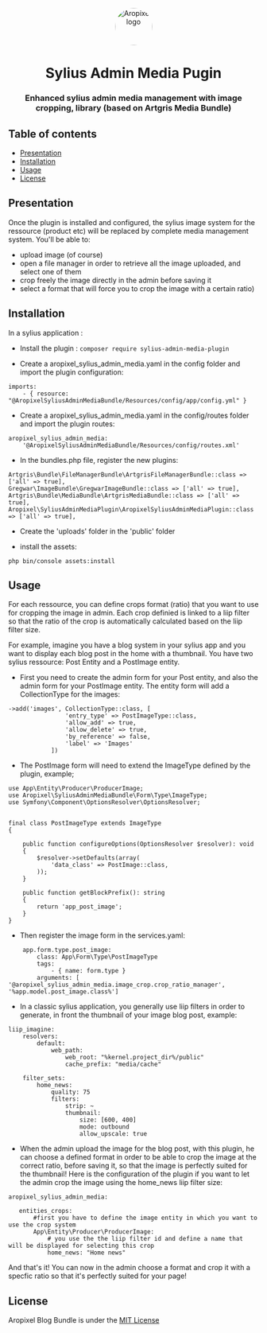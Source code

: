 <p align="center">
  <a href="http://www.aropixel.com/">
    <img src="https://avatars1.githubusercontent.com/u/14820816?s=200&v=4" alt="Aropixel logo" width="75" height="75" style="border-radius:100px">
  </a>
</p>

<h1 align="center">Sylius Admin Media Pugin</h1>
<h3 align="center">Enhanced sylius admin media management with image cropping, library (based on Artgris Media Bundle)</h3>


## Table of contents

- [Presentation](#presentation)
- [Installation](#installation)
- [Usage](#usage)
- [License](#license)


## Presentation

Once the plugin is installed and configured, the sylius image system for the ressource (product etc) will be replaced by complete media management system. You'll be able to:
- upload image (of course)
- open a file manager in order to retrieve all the image uploaded, and select one of them
- crop freely the image directly in the admin before saving it
- select a format that will force you to crop the image with a certain ratio)


## Installation

In a sylius application :

- Install the plugin : 
`composer require sylius-admin-media-plugin`

- Create a aropixel_sylius_admin_media.yaml in the config folder and import the plugin configuration:

```
imports:
    - { resource: "@AropixelSyliusAdminMediaBundle/Resources/config/app/config.yml" }
```

- Create a aropixel_sylius_admin_media.yaml in the config/routes folder and import the plugin routes:

```
aropixel_sylius_admin_media:
    '@AropixelSyliusAdminMediaBundle/Resources/config/routes.xml'
```

- In the bundles.php file, register the new plugins: 

```
Artgris\Bundle\FileManagerBundle\ArtgrisFileManagerBundle::class => ['all' => true],
Gregwar\ImageBundle\GregwarImageBundle::class => ['all' => true],
Artgris\Bundle\MediaBundle\ArtgrisMediaBundle::class => ['all' => true],
Aropixel\SyliusAdminMediaPlugin\AropixelSyliusAdminMediaPlugin::class => ['all' => true],
```

- Create the 'uploads' folder in the 'public' folder

- install the assets: 

```php bin/console assets:install```


## Usage

For each ressource, you can define crops format (ratio) that you want to use for cropping the image in admin. Each crop definied is linked to a liip filter so that the ratio of the crop is automatically calculated based on the liip filter size.


For example, imagine you have a blog system in your sylius app and you want to display each blog post in the home with a thumbnail. 
You have two sylius ressource: Post Entity and a PostImage entity.


- First you need to create the admin form for your Post entity, and also the admin form for your PostImage entity. The entity form will add a CollectionType for the images:

```
->add('images', CollectionType::class, [
                'entry_type' => PostImageType::class,
                'allow_add' => true,
                'allow_delete' => true,
                'by_reference' => false,
                'label' => 'Images'
            ])
```

- The PostImage form will need to extend the ImageType defined by the plugin, example;

```
use App\Entity\Producer\ProducerImage;
use Aropixel\SyliusAdminMediaBundle\Form\Type\ImageType;
use Symfony\Component\OptionsResolver\OptionsResolver;


final class PostImageType extends ImageType
{

    public function configureOptions(OptionsResolver $resolver): void
    {
        $resolver->setDefaults(array(
            'data_class' => PostImage::class,
        ));
    }

    public function getBlockPrefix(): string
    {
        return 'app_post_image';
    }
}

```

- Then register the image form in the services.yaml:

```
    app.form.type.post_image:
        class: App\Form\Type\PostImageType
        tags:
            - { name: form.type }
        arguments: [ '@aropixel_sylius_admin_media.image_crop.crop_ratio_manager', '%app.model.post_image.class%']
```



- In a classic sylius application, you generally use liip filters in order to generate, in front the thumbnail of your image blog post, example:

```
liip_imagine:
    resolvers:
        default:
            web_path:
                web_root: "%kernel.project_dir%/public"
                cache_prefix: "media/cache"

    filter_sets:
        home_news:
            quality: 75
            filters:
                strip: ~
                thumbnail:
                    size: [600, 400]
                    mode: outbound
                    allow_upscale: true
```

- When the admin upload the image for the blog post, with this plugin, he can choose a defined format in order to be able to crop the image at the correct ratio, before saving it, so that the image is perfectly suited for the thumbnail! Here is the configuration of the plugin if you want to let the admin crop the image using the home_news liip filter size:

 ```  
aropixel_sylius_admin_media:
 
    entities_crops:
        #first you have to define the image entity in which you want to use the crop system
        App\Entity\Producer\ProducerImage:
            # you use the the liip filter id and define a name that will be displayed for selecting this crop
            home_news: "Home news"
```


And that's it! You can now in the admin choose a format and crop it with a specfic ratio so that it's perfectly suited for your page!

## License
Aropixel Blog Bundle is under the [MIT License](LICENSE)
